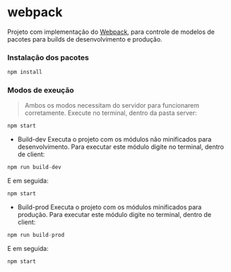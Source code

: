 # webpack
Projeto com implementação do [Webpack](https://webpack.js.org/), para controle de modelos de pacotes para builds de desenvolvimento e produção.

### Instalação dos pacotes
```javascript
npm install
```

### Modos de exeução

> Ambos os modos necessitam do servidor para funcionarem corretamente. Execute no terminal, dentro da pasta server: 
```javascript
npm start
```

* Build-dev
Executa o projeto com os módulos não minificados para desenvolvimento. Para executar este módulo digite no terminal, dentro de client: 
```javascript
npm run build-dev
```
E em seguida: 
```javascript
npm start
```

* Build-prod
Executa o projeto com os módulos minificados para produção. Para executar este módulo digite no terminal, dentro de client: 
```javascript
npm run build-prod
```
E em seguida: 
```javascript
npm start
```

